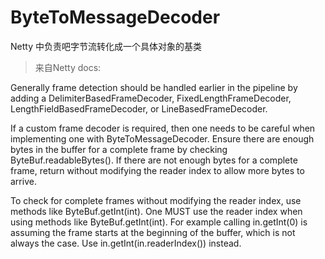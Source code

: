 # ByteToMessageDecoder

Netty 中负责吧字节流转化成一个具体对象的基类

> 来自Netty docs:

Generally frame detection should be handled earlier in the pipeline by adding a DelimiterBasedFrameDecoder, FixedLengthFrameDecoder, LengthFieldBasedFrameDecoder, or LineBasedFrameDecoder.

If a custom frame decoder is required, then one needs to be careful when implementing one with ByteToMessageDecoder. Ensure there are enough bytes in the buffer for a complete frame by checking ByteBuf.readableBytes(). If there are not enough bytes for a complete frame, return without modifying the reader index to allow more bytes to arrive.

To check for complete frames without modifying the reader index, use methods like ByteBuf.getInt(int). One MUST use the reader index when using methods like ByteBuf.getInt(int). For example calling in.getInt(0) is assuming the frame starts at the beginning of the buffer, which is not always the case. Use in.getInt(in.readerIndex()) instead.
